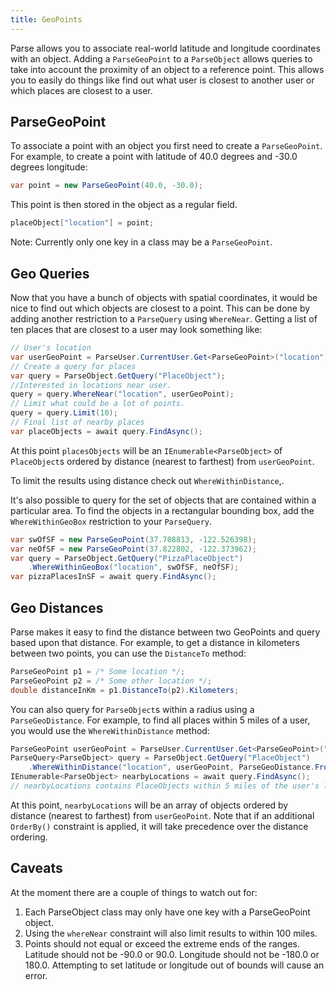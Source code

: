 ```yaml
---
title: GeoPoints
---
```


Parse allows you to associate real-world latitude and longitude coordinates with an object.  Adding a `ParseGeoPoint` to a `ParseObject` allows queries to take into account the proximity of an object to a reference point.  This allows you to easily do things like find out what user is closest to another user or which places are closest to a user.

## ParseGeoPoint

To associate a point with an object you first need to create a `ParseGeoPoint`.  For example, to create a point with latitude of 40.0 degrees and -30.0 degrees longitude:

```cs
var point = new ParseGeoPoint(40.0, -30.0);
```

This point is then stored in the object as a regular field.

```cs
placeObject["location"] = point;
```

Note: Currently only one key in a class may be a `ParseGeoPoint`.

## Geo Queries

Now that you have a bunch of objects with spatial coordinates, it would be nice to find out which objects are closest to a point.  This can be done by adding another restriction to a `ParseQuery` using `WhereNear`.  Getting a list of ten places that are closest to a user may look something like:

```cs
// User's location
var userGeoPoint = ParseUser.CurrentUser.Get<ParseGeoPoint>("location");
// Create a query for places
var query = ParseObject.GetQuery("PlaceObject");
//Interested in locations near user.
query = query.WhereNear("location", userGeoPoint);
// Limit what could be a lot of points.
query = query.Limit(10);
// Final list of nearby places
var placeObjects = await query.FindAsync();
```

At this point `placesObjects` will be an `IEnumerable<ParseObject>` of `PlaceObject`s ordered by distance (nearest to farthest) from `userGeoPoint`.

To limit the results using distance check out `WhereWithinDistance`,.

It's also possible to query for the set of objects that are contained within a particular area.  To find the objects in a rectangular bounding box, add the `WhereWithinGeoBox` restriction to your `ParseQuery`.

```cs
var swOfSF = new ParseGeoPoint(37.708813, -122.526398);
var neOfSF = new ParseGeoPoint(37.822802, -122.373962);
var query = ParseObject.GetQuery("PizzaPlaceObject")
    .WhereWithinGeoBox("location", swOfSF, neOfSF);
var pizzaPlacesInSF = await query.FindAsync();
```

## Geo Distances

Parse makes it easy to find the distance between two GeoPoints and query based upon that distance. For example, to get a distance in kilometers between two points, you can use the `DistanceTo` method:

```cs
ParseGeoPoint p1 = /* Some location */;
ParseGeoPoint p2 = /* Some other location */;
double distanceInKm = p1.DistanceTo(p2).Kilometers;
```

You can also query for `ParseObject`s within a radius using a `ParseGeoDistance`. For example, to find all places within 5 miles of a user, you would use the `WhereWithinDistance` method:

```cs
ParseGeoPoint userGeoPoint = ParseUser.CurrentUser.Get<ParseGeoPoint>("location");
ParseQuery<ParseObject> query = ParseObject.GetQuery("PlaceObject")
    .WhereWithinDistance("location", userGeoPoint, ParseGeoDistance.FromMiles(5));
IEnumerable<ParseObject> nearbyLocations = await query.FindAsync();
// nearbyLocations contains PlaceObjects within 5 miles of the user's location
```

At this point, `nearbyLocations` will be an array of objects ordered by distance (nearest to farthest) from `userGeoPoint`. Note that if an additional `OrderBy()` constraint is applied, it will take precedence over the distance ordering.

## Caveats

At the moment there are a couple of things to watch out for:

1.  Each ParseObject class may only have one key with a ParseGeoPoint object.
2.  Using the `whereNear` constraint will also limit results to within 100 miles.
3.  Points should not equal or exceed the extreme ends of the ranges.  Latitude should not be -90.0 or 90.0.  Longitude should not be -180.0 or 180.0.  Attempting to set latitude or longitude out of bounds will cause an error.

